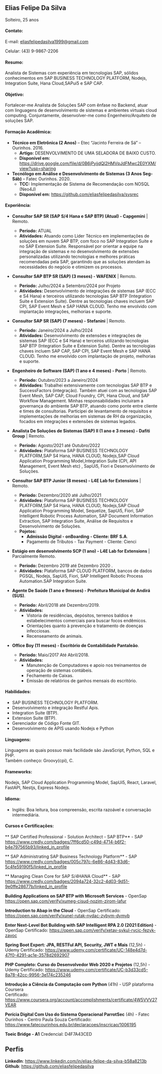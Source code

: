 ## Elias Felipe Da Silva
Solteiro, 25 anos  
#### Contato:
 

E-mail: eliasfelipedasilva1999@gmail.com 

Celular: (43) 9-9867-2206


#### Resumo:
Analista de Sistemas com experiência em tecnologias SAP, sólidos conhecimentos em SAP BUSINESS TECHNOLOGY PLATFORM, Nodejs, Integration Suite, Hana Cloud,SAPui5 e SAP CAP.

#### Objetivo:
Fortalecer-me Analista de Soluções SAP com ênfase no Backend, atuar com linguagens de desenvolvimento de sistemas e ambientes virtuais cloud computing.
Conjuntamente, desenvolver-me como Engenheiro/Arquiteto de soluções SAP.

#### Formação Acadêmica:
- **Técnico em Eletrônica (2 Anos)** – Etec “Jacinto Ferreira de Sá” – Ourinhos. 2016.
	- **Artigo:** DESENVOLVIMENTO DE UMA SELADORA DE BAIXO CUSTO.
	- **Disponível em:** https://drive.google.com/file/d/0B6jPyijdQl2HMVpJdFMwc2E0YXM/view?usp=sharing
- **Tecnólogo em Análise e Desenvolvimento de Sistemas (3 Anos Seg-Sáb)** – Fatec Ourinhos. 2020.
	- **TCC:** Implementação de Sistema de Recomendação com NOSQL (Neo4J) 
	- **Disponível em:** https://github.com/eliasfelipedasilva/sysrec

#### Experiência:
 - **Consultor SAP  SR (SAP S/4 Hana e SAP BTP) (Atual)  - Capgemini** |  Remoto.
	* **Período:** ATUAL
	* **Atividades:** Atuando como Líder Técnico em implementações de soluções em nuvem SAP BTP, com foco no SAP Integration Suite e no SAP Extension Suite. Responsável por orientar a equipe na integração de sistemas e no desenvolvimento de extensões personalizadas utilizando tecnologias e melhores práticas recomendadas pela SAP, garantindo que as soluções atendam às necessidades do negócio e otimizem os processos.

 - **Consultor SAP BTP SR (SAP) (3 meses)  - WAFENIX** |  Remoto.
	* **Período:** Julho/2024 a Setembro/2024 por Projeto
	* **Atividades:** Desenvolvimento de integrações de sistemas SAP (ECC e S4 Hana) e terceiros utilizando tecnologias SAP BTP (Integration Suite e Extension Suite). Dentre as tecnologias chaves incluem  SAP CPI, SAP Event Mesh e SAP HANA CLOUD. Tenho me envolvido com implantação integrações, melhorias e suporte.
 
- **Consultor SAP SR (SAP) (7 meses)  - Stefanini** |  Remoto.
	* **Período:** Janeiro/2024 a Julho/2024
	* **Atividades:** Desenvolvimento de extensões e integrações de sistemas SAP (ECC e S4 Hana) e terceiros utilizando tecnologias SAP BTP (Integration Suite e Extension Suite). Dentre as tecnologias chaves incluem SAP CAP, SAP CPI, SAP Event Mesh e SAP HANA CLOUD. Tenho me envolvido com implantação de projeto, melhorias e suporte.

- **Engenheiro de Software (SAP) (1 ano e 4 meses)  - Porto** |  Remoto.
	* **Período:** Outubro/2023 a Janeiro/2024
	* **Atividades:** Trabalhei extensivamente com tecnologias SAP BTP e SuccessFactors (integração). Também atuei com as tecnologias SAP Event Mesh, SAP CAP, Cloud Foundry, CPI, Hana Cloud, and SAP Workflow Management. Minhas responsabilidades incluiram a governança do ambiente SAP BTP, atuando como ponte entre cliente e times de consultorias. Participei de levantamento de requisitos e implementações de melhorias em sistemas de RH da organização, focados em integrações e extensões de sistemas legados.

- **Analista De Soluções de Sistemas (SAP) II (1 ano e 3 meses)  - Dafiti Group** |  Remoto.
	* **Período:** Agosto/2021 até Outubro/2022
	* **Atividades:** Plataforma SAP BUSINESS TECHNOLOGY PLATFORM,SAP S4 Hana, HANA CLOUD, Nodejs,SAP Cloud Application Programming Model,Integration Suite (CPI, API Management, Event Mesh etc) , SapUi5, Fiori e Desenvolvimento de Soluções.

- **Consultor SAP BTP Junior (8 meses)  - L4E Lab for Extensions** |  Remoto.
	* **Período:** Dezembro/2020 até Julho/2021
	* **Atividades:** Plataforma SAP BUSINESS TECHNOLOGY PLATFORM,SAP S4 Hana, HANA CLOUD, Nodejs,SAP Cloud Application Programming Model, Sequelize, SapUi5, Fiori, SAP Intelligent Robotic Process Automation, SAP Document Information Extraction, SAP Integration Suite, Análise de Requisitos e Desenvolvimento de Soluções.
	* **Pojetos:**
		* **Admissão Digital - onBoarding - Cliente: BRF S.A**.
		* Pagamento de Tributos - Tax Payment - Cliente: Cienci

- **Estágio em desenvolvimento SCP (1 ano)  - L4E Lab for Extensions** | Parcialmente Remoto.
	* **Período:** Dezembro 2019 até Dezembro 2020 .
	* **Atividades:** Plataforma SAP CLOUD PLATFORM, bancos de dados PGSQL, Nodejs, SapUi5, Fiori, SAP Intelligent Robotic Process Automation.SAP Integration Suite.
	
- **Agente De Saúde (1 ano e 9meses)  - Prefeitura Municipal de Andirá (SUS)**.
	* **Período:** Abril/2018 até Dezembro/2019.
	* **Atividades:** 
		* Vistoria de residências, depósitos, terrenos baldios e estabelecimentos comerciais para buscar focos endêmicos.
		* Orientações quanto à prevenção e tratamento de doenças infecciosas.
		* Recenseamento de animais.

- **Office Boy (11 meses) - Escritório de Contabilidade Pantaleão**. 
	* **Período:** Maio/2017 Até Abril/2018. 
	* **Atividades:** 
		* Manutenção de Computadores e apoio nos treinamentos de operação de sistemas contábeis.
		* Fechamento de Caixas.
		* Emissão de relatórios de ganhos mensais do escritório.
		
#### Habilidades: 
- SAP BUSINESS TECHNOLOGY PLATFORM.
- Desenvolvimento e integração Restful Apis.
- Integration Suite (BTP).
- Extension Suite (BTP).
- Gerenciador de Código Fonte GIT.
- Desenvolvimento de APIS usando Nodejs e Python


#### Linguagens: 
Linguagens as quais possuo mais facilidade são JavaScript, Python, SQL e PHP.   
Também conheço: Groovy(cpi), C.

#### Frameworks: 
Nodejs, SAP Cloud Application Programming Model, SapUi5, React, Laravel, FastAPI, Nestjs, Express Nodejs.

#### Idioma:
- Inglês: Boa leitura, boa compreensão, escrita razoável e conversação intermediária.
		
#### Cursos e Certificações:
** SAP Certified Professional - Solution Architect - SAP BTP** - SAP
https://www.credly.com/badges/7ff6cd50-c49d-4714-b6f2-b4e797565b93/linked_in_profile

** SAP Administrating SAP Business Technology Platform** - SAP
https://www.credly.com/badges/005c797c-6e86-4d43-83d6-5c4fe59190f5/linked_in_profile

** Managing Clean Core for SAP S/4HANA Cloud** - SAP
https://www.credly.com/badges/2094a724-32c2-4d03-9d51-9e0ffe28677b/linked_in_profile

**Building Applications on SAP BTP with Microsoft Services** - OpenSap
https://open.sap.com/verify/xumeg-cisud-nozim-zirom-lafur

**Introduction to Abap in the Cloud** - OpenSap
Certificado: https://open.sap.com/verify/xunel-rutak-nydac-zybym-dymyb

**Enter Next-Level Bot Building with SAP Intelligent RPA 2.0 (2021 Edition)** - OpenSap
Certificado: https://open.sap.com/verify/xetav-sykul-rycic-fezyk-zavoc

**Spring Boot Expert: JPA, RESTFul API, Security, JWT e Mais** (12,5h) - Udemy
Certificado: https://www.udemy.com/certificate/UC-148e4d7d-47f0-4291-ac1e-3578d2692907

**PHP Completo: Curso do Desenvolvedor Web 2020 e Projetos** (12,5h) - Udemy
Certificado: https://www.udemy.com/certificate/UC-b3d33cd5-8a78-42cc-9956-3e174c235246 

**Introdução a Ciência da Computação com Python** (41h) - USP plataforma Coursera   
Certificado: https://www.coursera.org/account/accomplishments/certificate/4W5VVV27VEAR

**Perícia Digital Com Uso do Sistema Operacional ParrotSec** (4h) - Fatec Ourinhos - Centro Paula Souza
Certificado: https://www.fatecourinhos.edu.br/declaracoes/inscricao/1006195

**Toeic Bridge - A1**
Credencial: D4F7A43CED   

## Perfis 
**LinkedIn**: https://www.linkedin.com/in/elias-felipe-da-silva-b58a8213b  
**Github**: https://github.com/eliasfelipedasilva 


